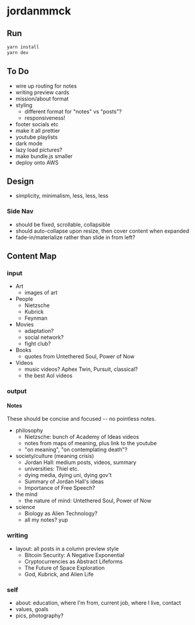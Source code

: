 # jordanmmck

## Run

```bash
yarn install
yarn dev
```

## To Do

- wire up routing for notes
- writing preview cards
- mission/about format
- styling
  - different format for "notes" vs "posts"?
  - responsiveness!
- footer socials etc
- make it all prettier
- youtube playlists
- dark mode
- lazy load pictures?
- make bundle.js smaller
- deploy onto AWS

## Design

- simplicity, minimalism, less, less, less

### Side Nav

- should be fixed, scrollable, collapsible
- should auto-collapse upon resize, then cover content when expanded
- fade-in/materialize rather than slide in from left?

## Content Map

### input

- Art
  - images of art
- People
  - Nietzsche
  - Kubrick
  - Feynman
- Movies
  - adaptation?
  - social network?
  - fight club?
- Books
  - quotes from Untethered Soul, Power of Now
- Videos
  - music videos? Aphex Twin, Pursuit, classical?
  - the best AoI videos

### output

#### Notes

These should be concise and focused -- no pointless notes.

- philosophy
  - Nietzsche: bunch of Academy of Ideas videos
  - notes from maps of meaning, plus link to the youtube
  - "on meaning", "on contemplating death"?
- society/culture (meaning crisis)
  - Jordan Hall: medium posts, videos, summary
  - universities: Thiel etc.
  - dying media, dying uni, dying gov't
  - Summary of Jordan Hall's ideas
  - Importance of Free Speech?
- the mind
  - the nature of mind: Untethered Soul, Power of Now
- science
  - Biology as Alien Technology?
  - all my notes? yup

### writing

- layout: all posts in a column preview style
  - Bitcoin Security: A Negative Exponential
  - Cryptocurrencies as Abstract Lifeforms
  - The Future of Space Exploration
  - God, Kubrick, and Alien Life

### self

- about: education, where I'm from, current job, where I live, contact
- values, goals
- pics, photography?
